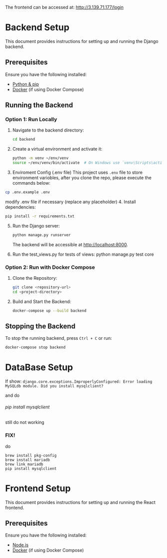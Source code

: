 The frontend can be accessed at:
http://3.139.71.177/login

# Backend Setup

This document provides instructions for setting up and running the Django backend.

## Prerequisites

Ensure you have the following installed:

- [Python & pip](https://www.python.org/)
- [Docker](https://www.docker.com/get-started) (if using Docker Compose)
  

## Running the Backend

### Option 1: Run Locally

1. Navigate to the backend directory:
   ```sh
   cd backend
   ```
2. Create a virtual environment and activate it:
   ```sh
   python -m venv ~/env/venv
   source ~/env/venv/bin/activate  # On Windows use `venv\Scripts\activate`
   ```
3. Enviroment Config (.env file)
This project uses `.env` file to store environment variobles,
after you clone the repo, please execute the commands below:
```bash
cp .env.example .env
```
modify .env file if necessary (replace any placeholder)
4. Install dependencies:
   ```sh
   pip install -r requirements.txt
   ```
5. Run the Django server:
   ```sh
   python manage.py runserver
   ```
   The backend will be accessible at [http://localhost:8000](http://localhost:8000).

6. Run the test_views.py for tests of views:
   python manage.py test core     

### Option 2: Run with Docker Compose

1. Clone the Repository:
   ```sh
   git clone <repository-url>
   cd <project-directory>
   ```
2. Build and Start the Backend:
   ```sh
   docker-compose up --build backend
   ```

## Stopping the Backend
To stop the running backend, press `Ctrl + C` or run:
```sh
docker-compose stop backend
```

# DataBase Setup
If show: 
`django.core.exceptions.ImproperlyConfigured: Error loading MySQLdb module.
Did you install mysqlclient?`

and do
###### pip install mysqlclient
still do not working

### FIX!
do
```aiignore
brew install pkg-config
brew install mariadb
brew link mariadb
pip install mysqlclient
```

# Frontend Setup

This document provides instructions for setting up and running the React frontend.

## Prerequisites

Ensure you have the following installed:

- [Node.js](https://nodejs.org/)
- [Docker](https://www.docker.com/get-started) (if using Docker Compose)

